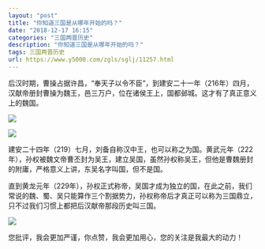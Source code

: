 ```yaml
---
layout: "post"
title: "你知道三国是从哪年开始的吗？"
date: "2018-12-17 16:15"
categories: "三国两晋历史"
description: "你知道三国是从哪年开始的吗？"
tags: 三国两晋历史
url: https://www.y5000.com/zgls/sglj/11257.html
---
```






后汉时期，曹操占据许昌，“奉天子以令不臣”，到建安二十一年（216年）四月，汉献帝册封曹操为魏王，邑三万户，位在诸侯王上，国都邺城。这才有了真正意义上的魏国。

![](https://img.y5000.com/uploads/allimg/170118/8-1F11Q14019411.jpg)

![](https://img.y5000.com/uploads/allimg/170118/8-1F11Q14012G0.jpg)

建安二十四年（219）七月，刘备自称汉中王，也可以称之为国。黄武元年（222年），孙权被魏文帝曹丕封为吴王，建立吴国，虽然孙权称吴王，但他是曹魏册封的附庸，严格意义上讲，东吴名字叫国，但不是国。

直到黄龙元年（229年），孙权正式称帝，吴国才成为独立的国，在此之前，我们常说的魏、蜀、吴只能算作三个割据势力，孙权称帝后才真正可以称为三国鼎立，只不过我们习惯上都把后汉献帝那段历史叫三国。

![](https://img.y5000.com/uploads/allimg/170118/8-1F11Q14005910.jpg)

您批评，我会更加严谨，你点赞，我会更加用心，您的关注是我最大的动力！
